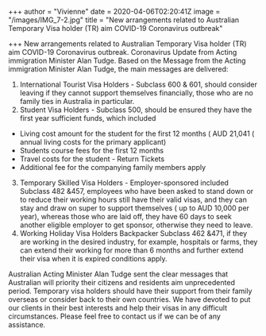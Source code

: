 +++
author = "Vivienne"
date = 2020-04-06T02:20:41Z
image = "/images/IMG_7-2.jpg"
title = "New arrangements related to Australian Temporary Visa holder (TR) aim COVID-19 Coronavirus outbreak"

+++
New arrangements related to Australian Temporary Visa holder (TR) aim COVID-19 Coronavirus outbreak. Coronavirus Update from Acting immigration Minister Alan Tudge. Based on the Message from the Acting immigration Minister Alan Tudge, the main messages are delivered:

1. International Tourist Visa Holders - Subclass 600 & 601, should consider leaving if they cannot support themselves financially, those who are no family ties in Australia in particular.
2. Student Visa Holders - Subclass 500, should be ensured they have the first year sufficient funds, which included

* Living cost amount for the student for the first 12 months ( AUD 21,041 ( annual living costs for the primary applicant)
* Students course fees for the first 12 months
* Travel costs for the student - Return Tickets
* Additional fee for the companying family members apply

3. Temporary Skilled Visa Holders - Employer-sponsored included Subclass 482 &457, employees who have been asked to stand down or to reduce their working hours still have their valid visas, and they can stay and draw on super to support themselves ( up to AUD 10,000 per year), whereas those who are laid off, they have 60 days to seek another eligible employer to get sponsor, otherwise they need to leave.
4. Working Holiday Visa Holders Backpacker Subclass 462 &471, if they are working in the desired industry, for example, hospitals or farms, they can extend their working for more than 6 months and further extend their visa when it is expired conditions apply.

Australian Acting Minister Alan Tudge sent the clear messages that Australian will priority their citizens and residents aim unprecedented period. Temporary visa holders should have their support from their family overseas or consider back to their own countries. We have devoted to put our clients in their best interests and help their visas in any difficult circumstances. Please feel free to contact us if we can be of any assistance.